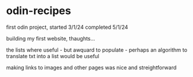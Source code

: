 # odin-recipes
first odin project, started 3/1/24
completed 5/1/24

building my first website, thaughts...

the lists where useful - but awquard to populate - perhaps an algorithm to translate txt into a list would be useful

making links to images and other pages was nice and streightforward
